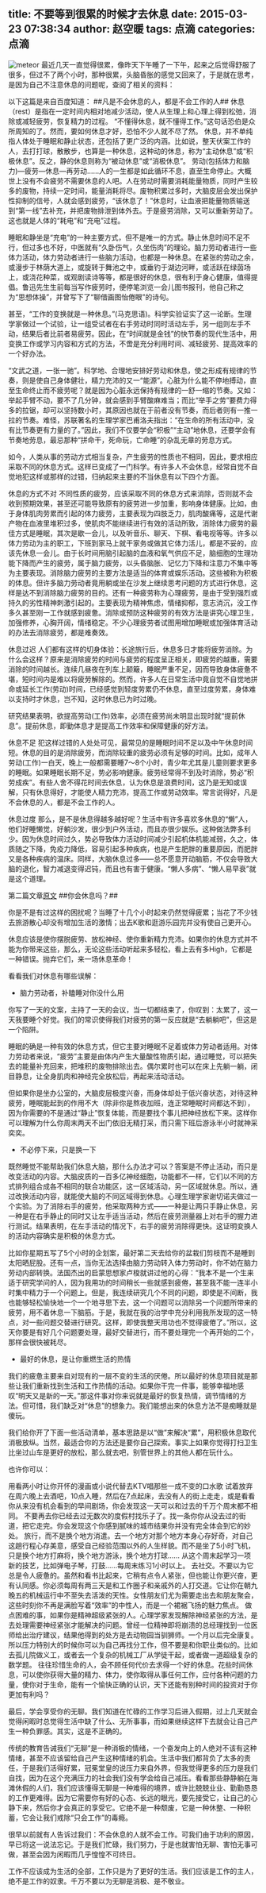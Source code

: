 title: 不要等到很累的时候才去休息
date: 2015-03-23 07:38:34
author: 赵空暖
tags: 点滴
categories: 点滴
---
![meteor](/image/meteor.jpg)
最近几天一直觉得很累，像昨天下午睡了一下午，起来之后觉得舒服了很多，但过不了两个小时，那种很累，头脑昏胀的感觉又回来了，于是就在思考，是因为自己不注意休息的问题呢，查阅了相关的资料：

以下这篇是来自百度知道：
##凡是不会休息的人，都是不会工作的人##
 休息（rest）是指在一定时间内相对地减少活动，使人从生理上和心理上得到松弛，消除或减轻疲劳，恢复精力的过程。
“不懂得休息，就不懂得工作。”这句话恐伯是众所周知的了。然而，要如何休息才好，恐怕不少人就不尽了然。
休息，并不单纯指人体处于睡眠和静止状态，还包括了更广泛的内涵。比如说，整天伏案工作的人，去打打球，散散步，也算是一种休息，这种动的休息，称为“主动休息”或“积极休息”。反之，静的休息则称为“被动休息”或“消极休息”。
劳动(包括体力和脑力)—疲劳—休息—再劳动……人的一生都是如此循环不息，直至生命停止。大概世上没有不会疲劳不需要休息的人吧。人在劳动时需要消耗能量物质，同时产生较多的废物，持续一定时间，能量消耗将尽。废物积累过多时，大脑皮层会发出保护性抑制的信号，人就会感到疲劳，“该休息了！”休息时，让血液把能量物质输送到“第一线”去补充，并把废物排泄到体外去。于是疲劳消除，又可以重新劳动了。这也就是人体的“耗电”和“充电”过程。

睡眠和静坐是“充电”的一种主要方式，但不是唯一的方式。静止休息时间不足不行，但过多也不好，中医就有“久卧伤气，久坐伤肉”的理论。脑力劳动者进行一些体力活动，体力劳动者进行一些脑力活动，也都是一种休息。在紧张的劳动之余，或漫步于林荫大道上，或旋转于舞池之中，或垂钓于湖边河畔，或活跃在绿茵场上，或浇花种菜，或观剧读诗等等，都是很好的休息，很有利于身心健康，值得提倡。鲁迅先生生前每当写作疲劳时，便停笔浏览一会儿图书报刊，他自己称之为“思想体操”，并曾写下了“聊借画图怡倦眼”的诗句。

甚至，“工作的变换就是一种休息。”(马克思语)。科学实验证实了这一论断。生理学家做过一个试验，让一组受试者在右手劳动时同时活动左手，另一组则左手不动，结果后者比前者易疲劳。因此，在“时间就是金钱”的快节奏的现代生活中，用变换工作或学习内容和方式的方法，不啻是充分利用时间、减轻疲劳、提高效率的一个好办法。

“文武之道，一张一驰”。科学地、合理地安排好劳动和休息，使之形成有规律的节奏，则是使自己身体健壮，精力充沛的又一“能源”。心脏为什么能不停地搏动，直至生命终止而不疲劳呢？就是因为心脏永远保持有规律的一舒一缩的节奏。又如：举起手臂不动，要不了几分钟，就会感到手臂酸麻难当；而比“举手之劳”要费力得多的拉锯，却可以坚持数小时，其原因也就在于前者没有节奏，而后者则有一推一拉的节奏。难怪，苏联著名的生理学家巴甫洛夫指出：“在生命的所有活动中，没有比节奏更有力量的了。”因此，我们不仅要学会“积极”“主动”地休息，还要学会有节奏地劳息，最忌那种“拼命干，死命玩，亡命睡”的杂乱无章的劳息方式。

如今，人类从事的劳动方式相当复杂，产生疲劳的性质也不相同，因此，要求相应采取不同的休息方式。这样已变成了一门科学。有许多人不会休息，经常自觉不自觉地犯这样或那样的过错，归纳起来主要的不当休息有以下四个方面。

休息的方式不对 不同性质的疲劳，应该采取不同的休息方式来消除，否则就不会收到预期效果，甚至还可能导致原有的疲劳进一步加重，影响身体健康。比如，由于身体肌肉劳累而引起的体力疲劳，主要表现为四肢乏力，肌肉酸痛等，这是代谢产物在血液里堆积过多，使肌肉不能继续进行有效的活动所致，消除体力疲劳的最佳方式是睡眠，其次是歇一会儿，以及听音乐、聊天、下棋、看电视等等。许多以体力劳动为主的职工，下班到家马上就干家务或做其它体力活儿，都是不妥的，应该先休息一会儿。由于长时间用脑引起脑的血液和氧气供应不足，脑细胞的生理功能下降而产生的疲劳，属于脑力疲劳，以头昏脑胀、记忆力下降和注意力不集中等为主要表现。消除脑力疲劳的主要方法是适当的体育或娱乐活动。这些被称为积极的体息。但许多脑力劳动者竟用躺或坐在沙发上继续思考问题的方式进行休息，这样是达不到消除脑力疲劳的目的。还有一种疲劳称为心理疲劳，是由于受到强烈或持久的劣性精神刺激引起的。主要表现为精神焦虑，情绪抑郁，意志消沉，没工作多久甚至刚一工作就感到疲惫。消除或预防这种疲劳的有效方法是讲究心理卫生，加强修养，心胸开阔，情绪稳定。不少心理疲劳者试图用增加睡眠或加强体育活动的办法去消除疲劳，都是难奏效。

休息过迟 人们都有这样的切身体验：长途旅行后，休息多日才能将疲劳消除。为什么会这样？原来是消除疲劳的时间与疲劳的程度呈正相关，即疲劳的越重，需要消除的时间越长。连续几昼夜在列车上颠簸，睡眠严重不足，因而导致身体疲惫不堪，短时间内是难以将疲劳解除的。然而，许多人在日常生活中竟自觉不自觉地拼命或延长工作(劳动)时间，已经感觉到轻度劳累仍不休息，直至过度劳累，身体难以支持时才休息，岂不知，这时休息已为时过晚。

研究结果表明，欲提高劳动(工作)效率，必须在疲劳尚未明显出现时就“提前休息”。提前休息，即勤体息才是提高工作效率和保障健康的好方法。

休息不足 犯这样过错的人处处可见，最常见的是睡眠时间不足以及中午休息时间短。休息的目的是消除疲劳，而消除较重的疲劳必须有足够的时间。比如，成年人劳动(工作)一白天，晚上一般都需要睡7～8个小时，青少年尤其是儿童则要求更多的睡眠。如果睡眠长期不足，势必影响健康。疲劳经常得不到及时消除，势必“积劳成疾”。有些人舍不得花时间去休息，认为休息是浪费时间，这乃是无知或误解，只有休息得好，才能使人精力充沛，提高工作或劳动效率。常言说得好，凡是不会休息的人，都是不会工作的人。

休息过度 那么，是不是休息得越多越好呢？生活中有许多喜欢多休息的“懒”人，他们好睡懒觉，好躺沙发，很少到户外活动，而且亦很少娱乐。这种做法弊多利少。因为休息时间过久，势必导致体力活动时间减少引起机体机能减弱，久之，体质随之下降，免疫力降低，容易引起多种疾病，也是产生肥胖的重要原因，而肥胖又是各种疾病的温床。同样，大脑休息过多——总不愿意开动脑筋，不仅会导致大脑的退化，智力减退变得迟钝，而且也有害于健康。“懒人多病”、“懒人易早衰”就是这个道理。

第二篇文章[原文](http://www.mifengtd.cn/articles/the-most-effective-way-to-have-a-rest.html)
##你会休息吗？##

你是不是有过这样的困扰呢？当睡了十几个小时起来仍然觉得疲累；当花了不少钱去旅游散心却没有增加生活的激情；出去K歌和逛游乐园完并没有使自己更开心。

休息应该是使你摆脱疲劳、放松神经、使你重新精力充沛。如果你的休息方式并不能为你带来这些，那么，无论这些活动听起来多轻松，看上去有多High，它都是一种错误。抛弃它们，来一场休息革命！

看看我们对休息有哪些误解：

* 脑力劳动者，补瞌睡对你没什么用

你写了一天的文案，主持了一天的会议，当一切都结束了，你叹到：太累了，这一天我要睡个好觉。我们的常识使得我们对疲劳的第一反应就是“去躺躺吧”，但这是一个陷阱。

睡眠的确是一种有效的休息方式，但它主要对睡眠不足着或体力劳动者适用。对体力劳动者来说，“疲劳”主要是由体内产生大量酸性物质引起，通过睡觉，可以把失去的能量补充回来，把堆积的废物排除出去。偶尔累时也可以在床上先躺一躺，闭目静息，让全身肌肉和神经完全放松后，再起来活动活动。

但如果你是坐办公室的，大脑皮层极度兴奋，而身体却处于低兴奋状态，对待这种疲劳，睡眠能起到的作用不大（除非你是熬夜加班，连正常睡眠时间都达不到），因为你需要的不是通过“静止”恢复体能，而是要找个事儿把神经放松下来。这样你可以理解为什么你周末两天不出门依旧无精打采，而只需下班后游泳半小时就神采奕奕。

* 不必停下来，只是换一下

既然睡觉不能帮助我们休息大脑，那什么办法才可以？答案是不停止活动，而只是改变活动的内容。大脑皮质的一百多亿神经细胞，功能都不一样，它们以不同的方式排列组合成各不相同的联合功能区，这一区域活动，另一区域就休息。所以，通过改换活动内容，就能使大脑的不同区域得到休息。心理生理学家谢切诺夫做过一个实验。为了消除右手的疲劳，他采取两种方式——一种是让两只手静止休息，另一种是在右手静止的同时又让左手适当活动，然后在疲劳测量器上对右手的握力进行测试。结果表明，在左手活动的情况下，右手的疲劳消除得更快。这证明变换人的活动内容确实是积极的休息方式。

比如你星期五写了5个小时的企划案，最好第二天去给你的盆栽们剪枝而不是睡到太阳晒屁股。还有一点，当你无法选择由脑力劳动转入体力劳动时，你不妨在脑力劳动内部转换。法国杰出的启蒙思想家卢梭就讲过他的心得：“我本不是一个生来适于研究学问的人，因为我用功的时间稍长一些就感到疲倦，甚至我不能一连半小时集中精力于一个问题上。但是，我连续研究几个不同的问题，即使是不间断，我也能够轻松愉快地一个一个地寻思下去，这一个问题可以消除另一个问题所带来的疲劳，用不着休息一下脑筋。于是，我就在我的治学中充分利用我所发现的这一特点，对一些问题交替进行研究。这样，即使我整天用功也不觉得疲倦了。”所以，这天你要是有好几个问题要处理，最好交替进行，而不要处理完一个再开始的二个，那样会很快被耗尽。

* 最好的休息，是让你重燃生活的热情

我们的疲惫主要来自对现有的一层不变的生活的厌倦。所以最好的休息项目就是那些让我们重新找到生活和工作热情的活动。如果你干完一件事，能够幸福地感叹“明天又是新的一天。”那这件事对你来说就是最好的恢复热情，调节情绪的方法。但可惜，我们缺乏对“休息”的想象力。我们能想出来的休息方法不是痴睡就是傻玩。

我们给你开了下面一些活动清单，基本思路是以“做”来解决“累”，用积极休息取代消极放纵。当然，最适合你的方法还是要你自己探索。事实上如果你觉得打扫卫生比坐过山车是更好的放松，那么就去吧，别管世界上的其他人都在玩什么。

也许你可以：

用看两小时让你开怀的漫画或小说代替去KTV唱那些一成不变的口水歌
试着放弃在周六晚上去酒吧，10点入睡，然后在7点起床，去没有人的街上走走，或是看看你从来没有机会看到的早间剧场，你会发现这一天可以和过去的千万个周末都不相同。
不要再去你已经去过无数次的度假村找乐子了。找一条你你从没去过的街道，把它走完。你会发现这个你感到腻味的城市结果你并没有完全体会到它的妙处。
旅行，而不是换个地方消遣。去一个地方对那个地方本身心存好奇，对自己这趟行程心存美意，感受自己经验范围以外的人生样貌。而不是坐了5小时飞机，只是换个地方打麻将，换个地方游泳，换个地方打球......
从这个周末起学习一项新的技艺，比如弹电子琴，打鼓......每周末练习1小时以上。
去社交。不要以为它总是令人疲惫的。虽然和看书比起来，它稍有点令人紧张，但也能让你更兴奋，更有认同感。你必须每周有两三天是和工作圈子和亲戚外的人打交道。它让你在朝九晚五的机械运行中不至失去活泼的天性。女性朋友们尤为需要走出去和朋友聚会，这些时刻你不再是满脸写着“效率”的中性人，而是一个裙裾飞扬的魅力焦点。
做点困难的事，如果你是精神超级紧张的人。心理学家发现解除神经紧张的方法，是去处理需要神经紧张才能解决的问题。曾经一位精神即将崩溃的总经理找到一位医师给出治疗建议，结果他得到的处方是去动物园当驯狮师。一个月以后完全康复。所以压力特别大的时候你可以为自己再找分工作，但不要是和你职业类似的。比如去孤儿院做义工，或者去一个复杂的机械工厂从学徒干起，或者做一道超级复杂的数学题。
往往珍惜生命的人，会不顾任何代价去求得一个好的休息。花些时间休息，可以使你获得大量的精力、体力，使你取得从事任何工作，应付各种问题的力量，使你对于生命，能有一个愉快正确的认识，天下还能有别种时间的投资对于你更加有利吗？

最后，学会享受你的无聊。我们知道在忙碌的工作学习后进入假期，过上几天就会觉得闲暇时总觉得生活中缺了什么、无所事事，而如果继续这样下去就会让自己产生一种负罪感。其实，这是不正确的。

传统的教育告诫我们“无聊”是一种消极的情绪，一个奋发向上的人绝对不该有这种情绪，甚至不应该留给自己产生这种情绪的机会。生活中我们都背负了太多的责任，于是我们活得好累，冠冕堂皇的说压力来自外界，但我觉得更多的压力是我们自找，因为在这个充满压力的社会我们没有学会给自己减压。看看那些静静躺在海滩休假的人们，我们应该懂得无聊是一种难得的境界，或许比兢兢业业、勤勤恳恳的工作更难得。因为它需要你有好的心态、长远的眼光，要先接受它，让自己的心静下来，然后你才会真正的享受它。它绝不是一种颓废，它是一种休整、一种积蓄，它会让我们戒除“只会工作”的毒瘾。

很早以前就有人告诉过我们：不会休息的人就不会工作。可我们由于功利的原因，早已将这一说法忘记。于是我们忙碌，我们努力，于是也就害怕无聊、害怕无事可做，甚至会因为闲暇而几乎惶惶不可终日。

工作不应该成为生活的全部，工作只是为了更好的生活。我们应该是工作的主人，绝不是工作的奴隶。千万不要以为无聊是消极、是不敬业。